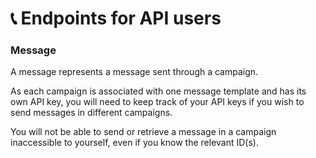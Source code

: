 # 📞 Endpoints for API users

### Message

A message represents a message sent through a campaign.

As each campaign is associated with one message template and has its own API key, you will need to keep track of your API keys if you wish to send messages in different campaigns.

You will not be able to send or retrieve a message in a campaign inaccessible to yourself, even if you know the relevant ID(s).
